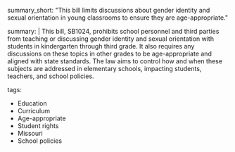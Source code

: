 summary_short: "This bill limits discussions about gender identity and sexual orientation in young classrooms to ensure they are age-appropriate."

summary: |
  This bill, SB1024, prohibits school personnel and third parties from teaching or discussing gender identity and sexual orientation with students in kindergarten through third grade. It also requires any discussions on these topics in other grades to be age-appropriate and aligned with state standards. The law aims to control how and when these subjects are addressed in elementary schools, impacting students, teachers, and school policies.

tags:
  - Education
  - Curriculum
  - Age-appropriate
  - Student rights
  - Missouri
  - School policies

